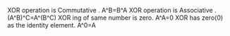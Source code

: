 XOR operation is Commutative . A^B=B^A
XOR operation is Associative . (A^B)^C=A^(B^C)
XOR ing of same number is zero. A^A=0
XOR has zero(0) as the identity element. A^0=A
